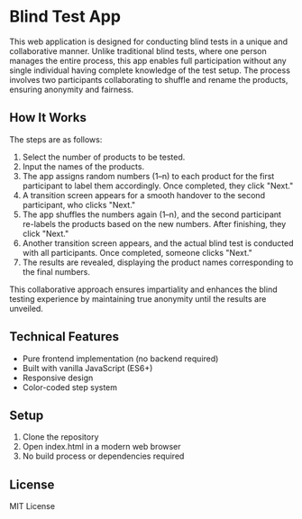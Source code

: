 # Blind Test App

This web application is designed for conducting blind tests in a unique and collaborative manner. Unlike traditional blind tests, where one person manages the entire process, this app enables full participation without any single individual having complete knowledge of the test setup. The process involves two participants collaborating to shuffle and rename the products, ensuring anonymity and fairness.

## How It Works

The steps are as follows:  

1. Select the number of products to be tested.  
2. Input the names of the products.  
3. The app assigns random numbers (1–n) to each product for the first participant to label them accordingly. Once completed, they click "Next."  
4. A transition screen appears for a smooth handover to the second participant, who clicks "Next."  
5. The app shuffles the numbers again (1–n), and the second participant re-labels the products based on the new numbers. After finishing, they click "Next."  
6. Another transition screen appears, and the actual blind test is conducted with all participants. Once completed, someone clicks "Next."  
7. The results are revealed, displaying the product names corresponding to the final numbers.  

This collaborative approach ensures impartiality and enhances the blind testing experience by maintaining true anonymity until the results are unveiled.

## Technical Features

- Pure frontend implementation (no backend required)
- Built with vanilla JavaScript (ES6+)
- Responsive design
- Color-coded step system

## Setup

1. Clone the repository
2. Open index.html in a modern web browser
3. No build process or dependencies required

## License

MIT License